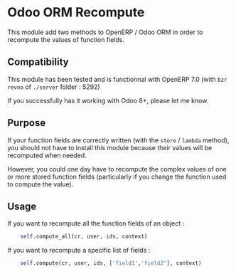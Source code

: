 Odoo ORM Recompute
==================

This module add two methods to OpenERP / Odoo ORM in order to recompute the values of function fields.

## Compatibility

This module has been tested and is functionnal with OpenERP 7.0 (with `bzr revno` of `./server` folder : 5292)

If you successfully has it working with Odoo 8+, please let me know.

## Purpose

If your function fields are correctly written (with the `store` / `lambda` method), you should not have to install this module because their values will be recomputed when needed.

However, you could one day have to recompute the complex values of one or more stored function fields (particularly if you change the function used to compute the value).

## Usage

If you want to recompute all the function fields of an object :

```python
	self.compute_all(cr, user, ids, context)
```
If you want to recompute a specific list of fields :

```python
	self.compute(cr, user, ids, ['field1','field2'], context)
```